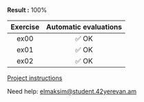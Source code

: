 **Result :** 100%

Exercise | Automatic evaluations |  
:-----------: | :-----------:
ex00 | :white_check_mark: OK 
ex01 | :white_check_mark: OK 
ex02 | :white_check_mark: OK 

[Project instructions](https://github.com/AGolz/Piscine/files/13603516/en.subject.pdf)

Need help: elmaksim@student.42yerevan.am

